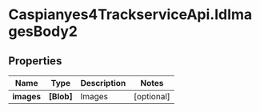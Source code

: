 # Caspianyes4TrackserviceApi.IdImagesBody2

## Properties
Name | Type | Description | Notes
------------ | ------------- | ------------- | -------------
**images** | **[Blob]** | Images | [optional] 
